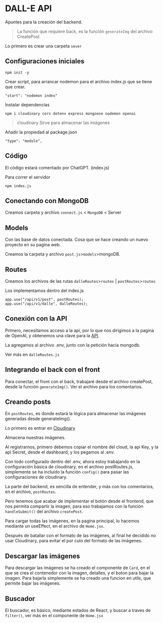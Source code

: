 # DALL-E API

Apuntes para la creación del backend.

>La función que requiere back, es la función `generateImg` del archivo CreatePost

Lo primero es crear una carpeta `sever`

## Configuraciones iniciales

    npm init -y

Crear script, para arrancar nodemon para el archivo index.js que se tiene que crear.

    "start": "nodemon index"

Instalar  dependencias

    npm i cloudinary cors dotenv express mongoose nodemon openai

>cloudinary Sirve para almacenar las imágenes

Añadir la propiedad al package.json

    "type": "module",

## Código

El código estará comentado por ChatGPT. (index.js)

Para correr el servidor

    npm index.js

## Conectando con MongoDB

Creamos carpeta y archivo `connect.js` < `MongoDB` < Server

## Models

Con las base de datos conectada. Cosa que se hace creando un nuevo proyecto en su pagina web.

Creamos la carpeta y archivo `post.js`>`models`>mongoDB.

## Routes

Creamos los archivos de las rutas `dalleRoutes`>`routes` | `postRoutes`>`routes`

Los implementamos dentro del index.js

    app.use("/api/v1/post", postRoutes);
    app.use("/api/v1/dalle", dalleRoutes);

## Conexión con la API

Primero, necesitamos acceso a la api, por lo que nos dirigimos a la pagina de OpenAI, y obtenemos una clave para la [API](https://openai.com/api/).

La agregamos al archivo .env, junto con la petición hacia mongodb.

Ver más en `dalleRoutes.js`

## Integrando el back con el front

Para conectar, el front con el back, trabajaré desde el archivo createPost, desde la función `generateImg()`.
Ver el archivo para los comentarios.

## Creando posts

En `postRoutes`, es donde estará la lógica para almacenar las imágenes generadas desde generateImg().

Lo primero es entrar en [Cloudinary](https://cloudinary.com)

Almacena nuestras imágenes.

Al registrarnos, primero debemos copiar el nombre del cloud, la api Key, y la api Secret, desde el dashboard, y los pegamos al .env.

Con todo configurado dentro del .env, ahora estoy trabajando en la configuración básica de cloudinary, en el archivo postRoutes.js, simplemente se ha incluido la función `config()` para pasar las configuraciones de cloudinary.

La parte del backend, es  sencilla de entender, y más con los comentarios, en el archivo, `postRoutes`.

Pero tenemos que acabar de implementar el botón desde el frontend, que nos permita compartir la imagen, para eso trabajamos con la función `handleSubmit()` del archivo `createPost`.

Para cargar todas las imágenes, en la pagina principal, lo hacemos mediante un useEffect, en el archivo de `Home.jsx`.

Después de batallar con el formato de las imágenes, al final he decidido no usar Cloudinary, para evitar el por culo del formato de las imágenes.

## Descargar las imágenes

Para descargar las imágenes se ha creado el componente de `Card`, en el que se crea el contenedor con la imagen, detalles, y el boton para bajar la imagen. Para bajarla simplemente se ha creado una funcion en utils, que permite bajar las imágenes.

## Buscador

El buscador, es básico, mediante estados de React, y buscar a traves de `filter()`, ver más en el componente de `Home.jsx`
